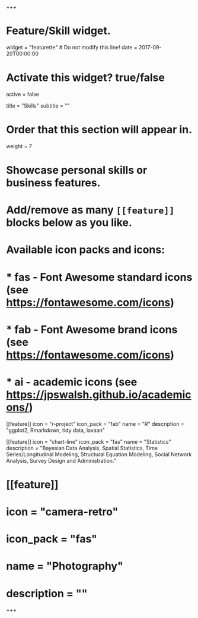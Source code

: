 +++
# Feature/Skill widget.
widget = "featurette"  # Do not modify this line!
date = 2017-09-20T00:00:00

# Activate this widget? true/false
active = false

title = "Skills"
subtitle = ""

# Order that this section will appear in.
weight = 7

# Showcase personal skills or business features.
# 
# Add/remove as many `[[feature]]` blocks below as you like.
# 
# Available icon packs and icons:
# * fas - Font Awesome standard icons (see https://fontawesome.com/icons)
# * fab - Font Awesome brand icons (see https://fontawesome.com/icons)
# * ai - academic icons (see https://jpswalsh.github.io/academicons/)

[[feature]]
  icon = "r-project"
  icon_pack = "fab"
  name = "R"
  description = "ggplot2, Rmarkdown, tidy data, lavaan"
  
[[feature]]
  icon = "chart-line"
  icon_pack = "fas"
  name = "Statistics"
  description = "Bayesian Data Analysis, Spatial Statistics, Time Series/Longitudinal Modeling, Structural Equation Modeling, Social Network Analysis, Survey Design and Administration."  
  
# [[feature]]
#  icon = "camera-retro"
#  icon_pack = "fas"
#  name = "Photography"
#  description = ""

+++
